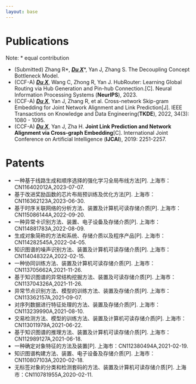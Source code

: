 ```yaml
---
layout: base 
---
```


# Publications
Note: * equal contribution
+ (Submitted) Zhang R\*, **_<u>Du X</u>_**\*, Yan J, Zhang S. The Decoupling Concept Bottleneck Model.
+ (CCF-A) **_<u>Du X</u>_**, Wang C, Zhong R, Yan J. HubRouter: Learning Global Routing via Hub Generation and Pin-hub Connection.[C]. Neural Information Processing Systems (**NeurIPS**), 2023.
+ (CCF-A) **_<u>Du X</u>_**, Yan J, Zhang R, et al. Cross-network Skip-gram Embedding for Joint Network Alignment and Link Prediction[J]. IEEE Transactions on Knowledge and Data Engineering(**TKDE**), 2022, 34(3): 1080 - 1095.
+ (CCF-A) **_<u>Du X</u>_**, Yan J, Zha H. **Joint Link Prediction and Network Alignment via Cross-graph Embedding**[C]. International Joint Conference on Artificial Intelligence (**IJCAI**), 2019: 2251-2257.

# Patents
+ 一种基于线路生成和顺序选择的强化学习全局布线方法[P]. 上海市：CN116402012A,2023-07-07.
+ 基于改进奖励函数的芯片布局预训练及优化方法[P]. 上海市：CN116362123A,2023-06-30.
+ 基于时序关联网络的分析方法、装置及计算机可读存储介质[P]. 上海市：CN115086144A,2022-09-20.
+ 一种异常卡识别方法、装置、电子设备及存储介质[P]. 上海市：CN114881783A,2022-08-09.
+ 生成对象简称的方法和系统、存储介质以及程序产品[P]. 上海市：CN114282545A,2022-04-05.
+ 知识图谱的噪声识别方法、装置及计算机可读存储介质[P]. 上海市：CN114048322A,2022-02-15.
+ 一种协同训练方法、装置及计算机可读存储介质[P]. 上海市：CN113705662A,2021-11-26.
+ 基于知识图谱的异常结构挖掘方法、装置及可读存储介质[P]. 上海市：CN113704326A,2021-11-26.
+ 异常节点识别方法、模型的训练方法、装置及存储介质[P]. 上海市：CN113362157A,2021-09-07.
+ 对序列数据进行特征处理的方法、装置及存储介质[P]. 上海市：CN113239990A,2021-08-10.
+ 交易检测方法、模型的训练方法、装置及计算机可读存储介质[P]. 上海市：CN113011979A,2021-06-22.
+ 基于知识图谱的推理方法、装置及计算机可读存储介质[P]. 上海市：CN112989127A,2021-06-18.
+ 一种确定对象特征的方法及装置[P]. 上海市：CN112380494A,2021-02-19.
+ 知识图谱构建方法、装置、电子设备及存储介质[P]. 上海市：CN110807103A,2020-02-18.
+ 无标签对象的分类和检测套码的方法、装置及计算机可读存储介质[P]. 上海市：CN110781955A,2020-02-11.
